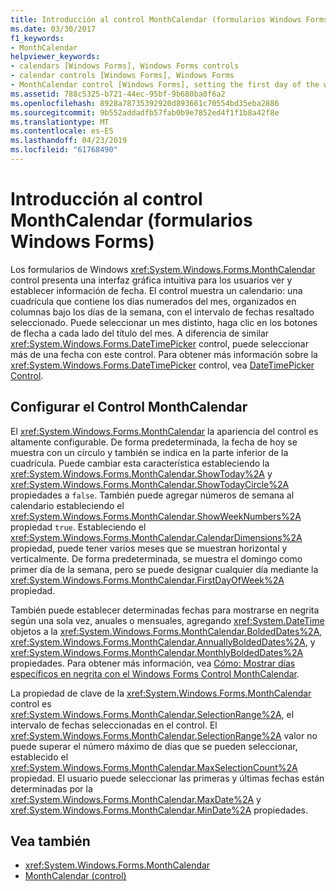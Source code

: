 ```yaml
---
title: Introducción al control MonthCalendar (formularios Windows Forms)
ms.date: 03/30/2017
f1_keywords:
- MonthCalendar
helpviewer_keywords:
- calendars [Windows Forms], Windows Forms controls
- calendar controls [Windows Forms], Windows Forms
- MonthCalendar control [Windows Forms], setting the first day of the week
ms.assetid: 788c5325-b721-44ec-95bf-9b680ba0f6a2
ms.openlocfilehash: 8928a78735392920d893661c70554bd35eba2886
ms.sourcegitcommit: 9b552addadfb57fab0b9e7852ed4f1f1b8a42f8e
ms.translationtype: MT
ms.contentlocale: es-ES
ms.lasthandoff: 04/23/2019
ms.locfileid: "61768490"
---
```

# <a name="monthcalendar-control-overview-windows-forms"></a>Introducción al control MonthCalendar (formularios Windows Forms)
Los formularios de Windows <xref:System.Windows.Forms.MonthCalendar> control presenta una interfaz gráfica intuitiva para los usuarios ver y establecer información de fecha. El control muestra un calendario: una cuadrícula que contiene los días numerados del mes, organizados en columnas bajo los días de la semana, con el intervalo de fechas resaltado seleccionado. Puede seleccionar un mes distinto, haga clic en los botones de flecha a cada lado del título del mes. A diferencia de similar <xref:System.Windows.Forms.DateTimePicker> control, puede seleccionar más de una fecha con este control. Para obtener más información sobre la <xref:System.Windows.Forms.DateTimePicker> control, vea [DateTimePicker Control](datetimepicker-control-windows-forms.md).  
  
## <a name="configuring-the-monthcalendar-control"></a>Configurar el Control MonthCalendar  
 El <xref:System.Windows.Forms.MonthCalendar> la apariencia del control es altamente configurable. De forma predeterminada, la fecha de hoy se muestra con un círculo y también se indica en la parte inferior de la cuadrícula. Puede cambiar esta característica estableciendo la <xref:System.Windows.Forms.MonthCalendar.ShowToday%2A> y <xref:System.Windows.Forms.MonthCalendar.ShowTodayCircle%2A> propiedades a `false`. También puede agregar números de semana al calendario estableciendo el <xref:System.Windows.Forms.MonthCalendar.ShowWeekNumbers%2A> propiedad `true`. Estableciendo el <xref:System.Windows.Forms.MonthCalendar.CalendarDimensions%2A> propiedad, puede tener varios meses que se muestran horizontal y verticalmente. De forma predeterminada, se muestra el domingo como primer día de la semana, pero se puede designar cualquier día mediante la <xref:System.Windows.Forms.MonthCalendar.FirstDayOfWeek%2A> propiedad.  
  
 También puede establecer determinadas fechas para mostrarse en negrita según una sola vez, anuales o mensuales, agregando <xref:System.DateTime> objetos a la <xref:System.Windows.Forms.MonthCalendar.BoldedDates%2A>, <xref:System.Windows.Forms.MonthCalendar.AnnuallyBoldedDates%2A>, y <xref:System.Windows.Forms.MonthCalendar.MonthlyBoldedDates%2A> propiedades. Para obtener más información, vea [Cómo: Mostrar días específicos en negrita con el Windows Forms Control MonthCalendar](display-specific-days-in-bold-with-wf-monthcalendar-control.md).  
  
 La propiedad de clave de la <xref:System.Windows.Forms.MonthCalendar> control es <xref:System.Windows.Forms.MonthCalendar.SelectionRange%2A>, el intervalo de fechas seleccionadas en el control. El <xref:System.Windows.Forms.MonthCalendar.SelectionRange%2A> valor no puede superar el número máximo de días que se pueden seleccionar, establecido el <xref:System.Windows.Forms.MonthCalendar.MaxSelectionCount%2A> propiedad. El usuario puede seleccionar las primeras y últimas fechas están determinadas por la <xref:System.Windows.Forms.MonthCalendar.MaxDate%2A> y <xref:System.Windows.Forms.MonthCalendar.MinDate%2A> propiedades.  
  
## <a name="see-also"></a>Vea también

- <xref:System.Windows.Forms.MonthCalendar>
- [MonthCalendar (control)](monthcalendar-control-windows-forms.md)
